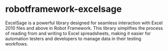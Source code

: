 # robotframework-excelsage
ExcelSage is a powerful library designed for seamless interaction with Excel 2010 files and above in Robot Framework. This library simplifies the process of reading from and writing to Excel spreadsheets, making it easier for automation testers and developers to manage data in their testing workflows.
